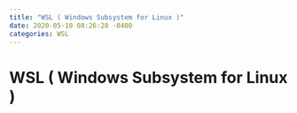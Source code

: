 ```yaml
---
title: "WSL ( Windows Subsystem for Linux )"
date: 2020-05-10 08:26:28 -0400
categories: WSL
---
```

# WSL ( Windows Subsystem for Linux )

<br>
<br>
<br>
